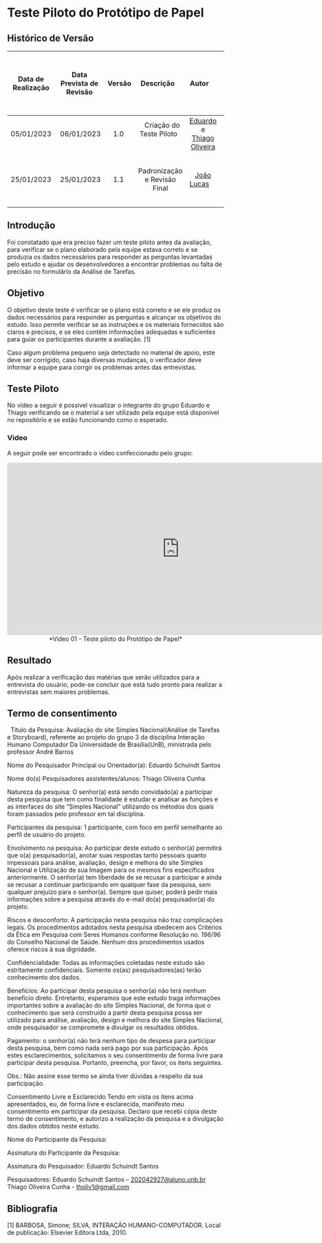# Teste Piloto do Protótipo de Papel

## <a>Histórico de Versão  </a>
| Data de Realização | Data Prevista de Revisão | Versão |          Descrição           |                                         Autor                                          |                    Revisor                    |
| :----------------: | :----------------------: | :----: | :--------------------------: | :------------------------------------------------------------------------------------: | :-------------------------------------------: |
|     05/01/2023     |        06/01/2023        |  1.0   |   Criação do Teste Piloto    | [Eduardo](https://github.com/edudsan) e [Thiago Oliveira](https://github.com/thiab394) |  [João Lucas](https://github.com/HacKairos)   |
|     25/01/2023     |        25/01/2023        |  1.1   | Padronização e Revisão Final |                       [João Lucas](https://github.com/HacKairos)                       | [Thiago Olveira](https://github.com/Thiab394) |

## <a>Introdução </a>
Foi constatado que era preciso fazer um teste piloto antes da avaliação, para verificar se o plano elaborado pela equipe estava correto e se produzia os dados necessários para responder as perguntas levantadas pelo estudo e ajudar os desenvolvedores a encontrar problemas ou falta de precisão no formulário  da Análise de Tarefas. 

## <a>Objetivo </a>
O objetivo deste teste é verificar se o plano está correto e se ele produz os dados necessários para responder as perguntas e alcançar os objetivos do estudo. Isso permite verificar se as instruções e os materiais fornecidos são claros e precisos, e se eles contêm informações adequadas e suficientes para guiar os participantes durante a avaliação. [1]

Caso algum problema pequeno seja detectado no material de apoio, este deve ser corrigido, caso haja diversas mudanças, o verificador deve informar a equipe para corrgir os problemas antes das entrevistas.

## <a>Teste Piloto </a>

No vídeo a seguir é possível visualizar o integrante do grupo Eduardo e Thiago verificando se o material a ser utilizado pela equipe está disponível no repositório e se estão funcionando como o esperado.

### <a>Video </a>
A seguir pode ser encontrado o vídeo confeccionado pelo grupo:

<center>

<iframe width="800" height="400" src="https://www.youtube-nocookie.com/embed/o2Z10FmGfKM" frameborder="0" allow="accelerometer; autoplay; clipboard-write; encrypted-media; gyroscope; picture-in-picture" allowfullscreen></iframe>
*Vídeo 01 - Teste piloto do Protótipo de Papel*

</center>

## <a>Resultado </a>
Após realizar a verificação das matérias que serão utilizados para a entrevista do usuário, pode-se concluir que está tudo pronto para realizar a entrevistas sem maiores problemas. 

## <a>Termo de consentimento </a>
 
Título da Pesquisa: Avaliação do site Simples Nacional(Análise de Tarefas e Storyboard), referente ao projeto do grupo 3 da disciplina Interação Humano Computador Da Universidade de Brasília(UnB), ministrada pelo professor André Barros

Nome do Pesquisador Principal ou Orientador(a): Eduardo Schuindt Santos

Nome do(s) Pesquisadores assistentes/alunos: Thiago Oliveira Cunha 

Natureza da pesquisa: O senhor(a) está sendo convidado(a) a participar desta pesquisa que tem como finalidade é estudar e analisar as funções e as interfaces do site “Simples Nacional” utilizando os métodos dos quais foram passados pelo professor em tal disciplina.

Participantes da pesquisa: 1 participante, com foco em perfil semelhante ao perfil de usuário do projeto.

Envolvimento na pesquisa: Ao participar deste estudo o senhor(a) permitirá que o(a) pesquisador(a), anotar suas respostas tanto pessoais quanto impessoais para análise, avaliação, design e melhora do site Simples Nacional e Utilização de sua Imagem para os mesmos fins especificados anteriormente. O senhor(a) tem liberdade de se recusar a participar e ainda se recusar a continuar participando em qualquer fase da pesquisa, sem qualquer prejuízo para o senhor(a). Sempre que quiser, poderá pedir mais informações sobre a pesquisa através do e-mail do(a) pesquisador(a) do projeto.

Riscos e desconforto: A participação nesta pesquisa não traz complicações legais. Os procedimentos adotados nesta pesquisa obedecem aos Critérios da Ética em Pesquisa com Seres Humanos conforme Resolução no. 196/96 do Conselho Nacional de Saúde. Nenhum dos procedimentos usados oferece riscos à sua dignidade.

Confidencialidade: Todas as informações coletadas neste estudo são estritamente confidenciais. Somente os(as) pesquisadores(as) terão conhecimento dos dados.

Benefícios: Ao participar desta pesquisa o senhor(a) não terá nenhum benefício direto. Entretanto, esperamos que este estudo traga informações importantes sobre a avaliação do site Simples Nacional, de forma que o conhecimento que será construído a partir desta pesquisa possa ser utilizado para análise, avaliação, design e melhora do site Simples Nacional, onde pesquisador se compromete a divulgar os resultados obtidos.

Pagamento: o senhor(a) não terá nenhum tipo de despesa para participar desta pesquisa, bem como nada será pago por sua participação.
Após estes esclarecimentos, solicitamos o seu consentimento de forma livre para participar desta pesquisa. Portanto, preencha, por favor, os itens seguintes.

Obs.: Não assine esse termo se ainda tiver dúvidas a respeito da sua participação.

Consentimento Livre e Esclarecido
Tendo em vista os itens acima apresentados, eu, de forma livre e esclarecida, manifesto meu consentimento em participar da pesquisa. Declaro que recebi cópia deste termo de consentimento, e autorizo a realização da pesquisa e a divulgação dos dados obtidos neste estudo.

Nome do Participante da Pesquisa: 

Assinatura do Participante da Pesquisa: 

Assinatura do Pesquisador: Eduardo Schuindt Santos

Pesquisadores: Eduardo Schuindt Santos – 202042927@aluno.unb.br 
Thiago Oliveira Cunha - tholiv1@gmail.com


## <a>Bibliografia</a>

[1] BARBOSA, Simone; SILVA, INTERAÇÃO HUMANO-COMPUTADOR. Local de publicação: Elsevier Editora Ltda, 2010. 

